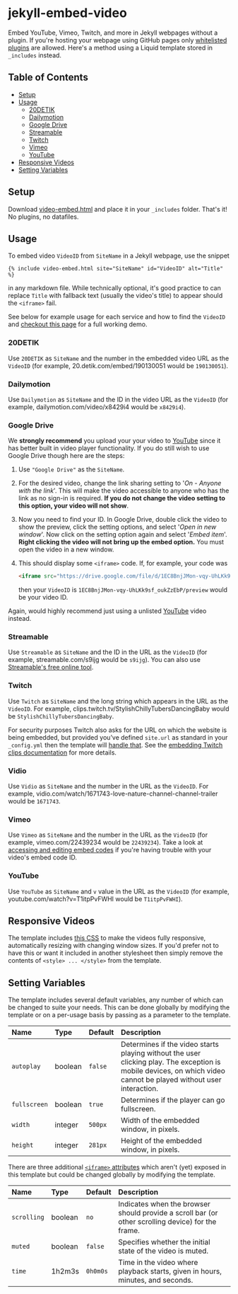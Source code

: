 # jekyll-embed-video

Embed YouTube, Vimeo, Twitch, and more in Jekyll webpages without a plugin. If you're hosting your webpage using GitHub pages only [whitelisted plugins](https://pages.github.com/versions/) are allowed. Here's a method using a Liquid template stored in `_includes` instead.

## Table of Contents

* [Setup](#setup)
* [Usage](#usage)
  * [20DETIK](#20detik)
  * [Dailymotion](#dailymotion)
  * [Google Drive](#google-drive)
  * [Streamable](#streamable)
  * [Twitch](#twitch)
  * [Vimeo](#vimeo)
  * [YouTube](#youtube)
* [Responsive Videos](#responsive-videos)
* [Setting Variables](#setting-variables)

## Setup

Download [video-embed.html](video-embed.html) and place it in your `_includes` folder. That's it! No plugins, no datafiles.

## Usage

To embed video `VideoID` from `SiteName` in a Jekyll webpage, use the snippet

```liquid
{% include video-embed.html site="SiteName" id="VideoID" alt="Title" %}
```

in any markdown file. While technically optional, it's good practice to can replace `Title` with fallback text (usually the video's title) to appear should the `<iframe>` fail.

See below for example usage for each service and how to find the `VideoID` and [checkout this page](http://www.nathan-lam.com/projects/jekyll-embed-video) for a full working demo.

### 20DETIK

Use `20DETIK` as `SiteName` and the number in the embedded video URL as the `VideoID` (for example, 20.detik.com/embed/190130051 would be `190130051`).

### Dailymotion

Use `Dailymotion` as `SiteName` and the ID in the video URL as the `VideoID` (for example, dailymotion.com/video/x8429i4 would be `x8429i4`).

### Google Drive

We **strongly recommend** you upload your your video to [YouTube](#youtube) since it has better built in video player functionality. If you do still wish to use Google Drive though here are the steps:

1. Use `"Google Drive"` as the `SiteName`.

2. For the desired video, change the link sharing setting to '_On - Anyone with the link_'. This will make the video accessible to anyone who has the link as no sign-in is required. **If you do not change the video setting to this option, your video will not show**.
  
3. Now you need to find your ID. In Google Drive, double click the video to show the preview, click the setting options, and select '_Open in new window_'. Now click on the setting option again and select '_Embed item_'. **Right clicking the video will not bring up the embed option.** You must open the video in a new window.

4. This should display some `<iframe>` code. If, for example, your code was

   ```html
   <iframe src="https://drive.google.com/file/d/1EC8BnjJMon-vqy-UhLKk9sf_oukZzEbP/preview"></iframe>
   ```

   then your `VideoID` is `1EC8BnjJMon-vqy-UhLKk9sf_oukZzEbP/preview` would be your video ID.

Again, would highly recommend just using a unlisted [YouTube](#youtube) video instead.

### Streamable

Use `Streamable` as `SiteName` and the ID in the URL as the `VideoID` (for example, streamable.com/s9ijg would be `s9ijg`). You can also use [Streamable's free online tool](https://streamable.com/embed-video).

### Twitch

Use `Twitch` as `SiteName` and the long string which appears in the URL as the `VideoID`. For example, clips.twitch.tv/StylishChillyTubersDancingBaby would be `StylishChillyTubersDancingBaby`.

For security purposes Twitch also asks for the URL on which the website is being embedded, but provided you’ve defined `site.url` as standard in your `_config.yml` then the template will [handle that](video-embed.html#L61-L70). See the [embedding Twitch clips documentation](https://dev.twitch.tv/docs/embed/video-and-clips/#non-interactive-iframes-for-clips) for more details.

### Vidio

Use `Vidio` as `SiteName` and the number in the URL as the `VideoID`. For example, vidio.com/watch/1671743-love-nature-channel-channel-trailer would be `1671743`.

### Vimeo

Use `Vimeo` as `SiteName` and the number in the URL as the `VideoID` (for example, vimeo.com/22439234 would be `22439234`). Take a look at [accessing and editing embed codes](https://vimeo.zendesk.com/hc/articles/360000710167-Accessing-and-editing-embed-codes) if you're having trouble with your video's embed code ID.

### YouTube

Use `YouTube` as `SiteName` and `v` value in the URL as the `VideoID` (for example, youtube.com/watch?v=T1itpPvFWHI would be `T1itpPvFWHI`).

## Responsive Videos

The template includes [this CSS](video-embed.html#L41-L58) to make the videos fully responsive, automatically resizing with changing window sizes. If you'd prefer not to have this or want it included in another stylesheet then simply remove the contents of `<style> ... </style>` from the template.

## Setting Variables

The template includes several default variables, any number of which can be changed to suite your needs. This can be done globally by modifying the template or on a per-usage basis by passing as a parameter to the template.

Name         | Type    | Default | Description
:----------- | :------ | :------ | :----------
`autoplay`   | boolean | `false` | Determines if the video starts playing without the user clicking play. The exception is mobile devices, on which video cannot be played without user interaction.
`fullscreen` | boolean | `true`  | Determines if the player can go fullscreen.
`width`      | integer | `500px` | Width of the embedded window, in pixels.
`height`     | integer | `281px` | Height of the embedded window, in pixels.

There are three additional [`<iframe>` attributes](https://developer.mozilla.org/docs/Web/HTML/Element/iframe) which aren't (yet) exposed in this template but could be changed globally by modifying the template.

Name        | Type    | Default  | Description
:---------- | :------ | :------- | :----------
`scrolling` | boolean | `no`     | Indicates when the browser should provide a scroll bar (or other scrolling device) for the frame.
`muted`     | boolean | `false`  | Specifies whether the initial state of the video is muted.
`time`      | 1h2m3s  | `0h0m0s` | Time in the video where playback starts, given in hours, minutes, and seconds.
